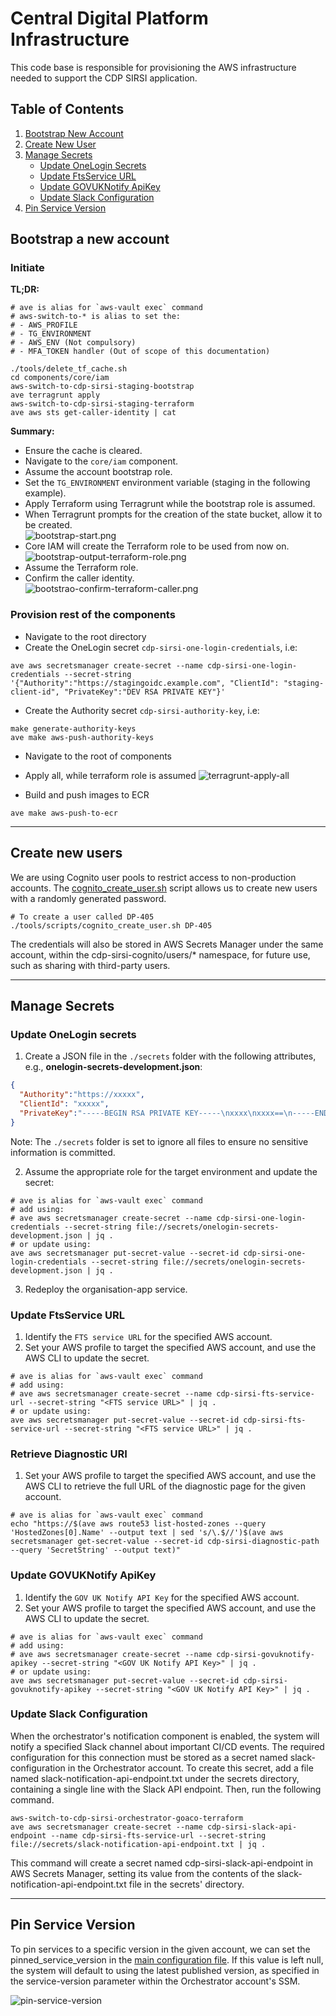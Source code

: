 # Central Digital Platform Infrastructure

This code base is responsible for provisioning the AWS infrastructure needed to support the CDP SIRSI application.

## Table of Contents
1. [Bootstrap New Account](#bootstrap-a-new-account)
2. [Create New User](#create-new-users)
3. [Manage Secrets](#manage-secrets)
   - [Update OneLogin Secrets](#update-onelogin-secrets)
   - [Update FtsService URL](#update-ftsservice-url)
   - [Update GOVUKNotify ApiKey](#update-govuknotify-apikey)
   - [Update Slack Configuration](#update-slack-configuration)
4. [Pin Service Version](#pin-service-version)

## Bootstrap a new account

### Initiate

**TL;DR:**
```shell
# ave is alias for `aws-vault exec` command
# aws-switch-to-* is alias to set the:
# - AWS_PROFILE
# - TG_ENVIRONMENT
# - AWS_ENV (Not compulsory)
# - MFA_TOKEN handler (Out of scope of this documentation)

./tools/delete_tf_cache.sh
cd components/core/iam
aws-switch-to-cdp-sirsi-staging-bootstrap
ave terragrunt apply
aws-switch-to-cdp-sirsi-staging-terraform
ave aws sts get-caller-identity | cat
```

**Summary:**
- Ensure the cache is cleared.
- Navigate to the `core/iam` component.
- Assume the account bootstrap role.
- Set the `TG_ENVIRONMENT` environment variable (staging in the following example).
- Apply Terraform using Terragrunt while the bootstrap role is assumed.
- When Terragrunt prompts for the creation of the state bucket, allow it to be created.\
   ![bootstrap-start.png](../docs/images/infra/bootstrap-start.png)
- Core IAM will create the Terraform role to be used from now on.\
   ![bootstrap-output-terraform-role.png](../docs/images/infra/bootstrap-output-terraform-role.png)
- Assume the Terraform role.
- Confirm the caller identity.\
   ![bootstrao-confirm-terraform-caller.png](../docs/images/infra/bootstrao-confirm-terraform-caller.png)

### Provision rest of the components
- Navigate to the root directory
- Create the OneLogin secret `cdp-sirsi-one-login-credentials`, i.e:
```shell
ave aws secretsmanager create-secret --name cdp-sirsi-one-login-credentials --secret-string '{"Authority":"https://stagingoidc.example.com", "ClientId": "staging-client-id", "PrivateKey":"DEV RSA PRIVATE KEY"}'
```
- Create the Authority secret `cdp-sirsi-authority-key`, i.e:
```shell
make generate-authority-keys
ave make aws-push-authority-keys
```
- Navigate to the root of components
- Apply all, while terraform role is assumed
![terragrunt-apply-all](../docs/images/infra/terragrunt-apply-all.png)

- Build and push images to ECR
```shell
ave make aws-push-to-ecr
```

---

## Create new users

We are using Cognito user pools to restrict access to non-production accounts. The [cognito_create_user.sh](./tools/scripts/cognito_create_user.sh) script allows us to create new users with a randomly generated password.

```shell
# To create a user called DP-405
./tools/scripts/cognito_create_user.sh DP-405
```
The credentials will also be stored in AWS Secrets Manager under the same account, within the cdp-sirsi-cognito/users/* namespace, for future use, such as sharing with third-party users.

---

## Manage Secrets

### Update OneLogin secrets

1. Create a JSON file in the `./secrets` folder with the following attributes, e.g., **onelogin-secrets-development.json**:

```json
{
  "Authority":"https://xxxxx",
  "ClientId": "xxxxx",
  "PrivateKey":"-----BEGIN RSA PRIVATE KEY-----\nxxxx\nxxxx==\n-----END RSA PRIVATE KEY-----%"
}
```
Note: The `./secrets` folder is set to ignore all files to ensure no sensitive information is committed.

2. Assume the appropriate role for the target environment and update the secret:

```shell
# ave is alias for `aws-vault exec` command
# add using:
# ave aws secretsmanager create-secret --name cdp-sirsi-one-login-credentials --secret-string file://secrets/onelogin-secrets-development.json | jq .
# or update using:
ave aws secretsmanager put-secret-value --secret-id cdp-sirsi-one-login-credentials --secret-string file://secrets/onelogin-secrets-development.json | jq .
```
3. Redeploy the organisation-app service.

### Update FtsService URL

1. Identify the `FTS service URL` for the specified AWS account.
2. Set your AWS profile to target the specified AWS account, and use the AWS CLI to update the secret.

```shell
# ave is alias for `aws-vault exec` command
# add using:
# ave aws secretsmanager create-secret --name cdp-sirsi-fts-service-url --secret-string "<FTS service URL>" | jq .
# or update using:
ave aws secretsmanager put-secret-value --secret-id cdp-sirsi-fts-service-url --secret-string "<FTS service URL>" | jq .
```

### Retrieve Diagnostic URI

1. Set your AWS profile to target the specified AWS account, and use the AWS CLI to retrieve the full URL of the diagnostic page for the given account.

```shell
# ave is alias for `aws-vault exec` command
echo "https://$(ave aws route53 list-hosted-zones --query 'HostedZones[0].Name' --output text | sed 's/\.$//')$(ave aws secretsmanager get-secret-value --secret-id cdp-sirsi-diagnostic-path --query 'SecretString' --output text)"
```

### Update GOVUKNotify ApiKey

1. Identify the `GOV UK Notify API Key` for the specified AWS account.
2. Set your AWS profile to target the specified AWS account, and use the AWS CLI to update the secret.

```shell
# ave is alias for `aws-vault exec` command
# add using:
# ave aws secretsmanager create-secret --name cdp-sirsi-govuknotify-apikey --secret-string "<GOV UK Notify API Key>" | jq .
# or update using:
ave aws secretsmanager put-secret-value --secret-id cdp-sirsi-govuknotify-apikey --secret-string "<GOV UK Notify API Key>" | jq .
```

### Update Slack Configuration

When the orchestrator's notification component is enabled, the system will notify a specified Slack channel about important CI/CD events. The required configuration for this connection must be stored as a secret named slack-configuration in the Orchestrator account. To create this secret, add a file named slack-notification-api-endpoint.txt under the secrets directory, containing a single line with the Slack API endpoint. Then, run the following command.

```shell
aws-switch-to-cdp-sirsi-orchestrator-goaco-terraform
ave aws secretsmanager create-secret --name cdp-sirsi-slack-api-endpoint --name cdp-sirsi-fts-service-url --secret-string file://secrets/slack-notification-api-endpoint.txt | jq .

```

This command will create a secret named cdp-sirsi-slack-api-endpoint in AWS Secrets Manager, setting its value from the contents of the slack-notification-api-endpoint.txt file in the secrets' directory.

---

## Pin Service Version

To pin services to a specific version in the given account, we can set the pinned_service_version in the [main configuration file](./components/terragrunt.hcl). If this value is left null, the system will default to using the latest published version, as specified in the service-version parameter within the Orchestrator account's SSM.

![pin-service-version](../docs/images/infra/pin-service-version.png)
